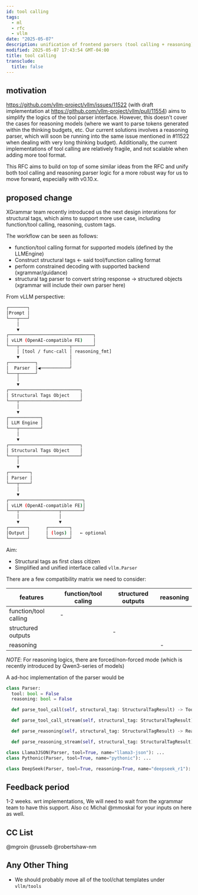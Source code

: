 ```yaml
---
id: tool calling
tags:
  - ml
  - rfc
  - vllm
date: "2025-05-07"
description: unification of frontend parsers (tool calling + reasoning)
modified: 2025-05-07 17:43:54 GMT-04:00
title: tool calling
transclude:
  title: false
---
```


## motivation

https://github.com/vllm-project/vllm/issues/11522 (with draft implementation at https://github.com/vllm-project/vllm/pull/11554)
aims to simplify the logics of the tool parser interface. However, this doesn't cover the cases for reasoning models (where we want to parse
tokens generated within the thinking budgets, etc. Our current solutions involves a reasoning parser, which will soon be running into the same
issue mentioned in #11522 when dealing with very long thinking budget). Additionally, the current implementations of tool calling are relatively
fragile, and not scalable when adding more tool format.

This RFC aims to build on top of some similar ideas from the RFC and unify both tool calling and reasoning parser logic for a more robust
way for us to move forward, especially with v0.10.x.

## proposed change

XGrammar team recently introduced us the next design interations for structural tags, which aims to support more use case, including function/tool calling, reasoning, custom tags.

The workflow can be seen as follows:

- function/tool calling format for supported models (defined by the LLMEngine)
- Construct structural tags <- said tool/function calling format
- perform constrained decoding with supported backend (xgrammar/guidance)
- structural tag parser to convert string response -> structured objects (xgrammar will include their own parser here)

From vLLM perspective:

```bash
┌───────┐
│Prompt │
└───┬───┘
    │
    ▼
┌────────────────────────────────┐
│ vLLM (OpenAI‑compatible FE)    │
└───┬───────────────────┬────────┘
    │ [tool / func‑call │ reasoning_fmt]
    ▼                   │
┌──────────┐            │
│  Parser  │◀───────────┘
└───┬──────┘
    │
    ▼
┌───────────────────────────┐
│ Structural Tags Object    │
└───┬───────────────────────┘
    │
    ▼
┌────────────┐
│ LLM Engine │
└───┬────────┘
    │
    ▼
┌───────────────────────────┐
│ Structural Tags Object    │
└───┬───────────────────────┘
    │
    ▼
┌────────┐
│ Parser │
└───┬────┘
    │
    ▼
┌────────────────────────────┐
│ vLLM (OpenAI‑compatible FE)│
└───┬───────────────┬────────┘
    │               │
    ▼               ▼
┌───────┐      ┌────────┐
│Output │      │ (logs) │   ← optional
└───────┘      └────────┘

```

Aim:

- Structural tags as first class citizen
- Simplified and unified interface called `vllm.Parser`

There are a few compatibility matrix we need to consider:

| features              | function/tool caling | structured outputs | reasoning |
| --------------------- | -------------------- | ------------------ | --------- |
| function/tool calling | -                    |                    |           |
| structured outputs    |                      | -                  |           |
| reasoning             |                      |                    | -         |

_NOTE_: For reasoning logics, there are forced/non-forced mode (which is recently introduced by Qwen3-series of models)

A ad-hoc implementation of the parser would be

```python
class Parser:
  tool: bool = False
  reasoning: bool = False

  def parse_tool_call(self, structural_tag: StructuralTagResult) -> ToolCallResult: ...

  def parse_tool_call_stream(self, structural_tag: StructuralTagResult) -> DeltaToolCallResult: ...

  def parse_reasoning(self, structural_tag: StructuralTagResult) -> ReasoningResult: ...

  def parse_reasoning_stream(self, structural_tag: StructuralTagResult) -> DeltaReasoningResult: ...

class Llama3JSON(Parser, tool=True, name="llama3-json"): ...
class Pythonic(Parser, tool=True, name="pythonic"): ...

class DeepSeek(Parser, tool=True, reasoning=True, name="deepseek_r1"): ...
```

## Feedback period

1-2 weeks. wrt implementations, We will need to wait from the xgrammar team to have this support. Also cc Michal @mmoskal for your inputs on here as well.

## CC List

@mgroin @russelb @robertshaw-nm

## Any Other Thing

- We should probably move all of the tool/chat templates under `vllm/tools`
